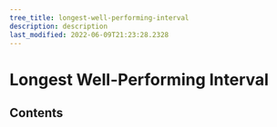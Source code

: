```yaml
---
tree_title: longest-well-performing-interval
description: description
last_modified: 2022-06-09T21:23:28.2328
---
```


# Longest Well-Performing Interval

## Contents
